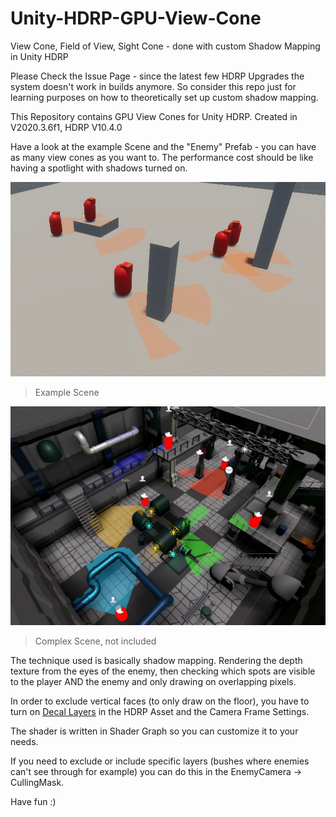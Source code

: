 # Unity-HDRP-GPU-View-Cone
View Cone, Field of View, Sight Cone - done with custom Shadow Mapping in Unity HDRP

Please Check the Issue Page - since the latest few HDRP Upgrades the system doesn't work in builds anymore.
So consider this repo just for learning purposes on how to theoretically set up custom shadow mapping.


This Repository contains GPU View Cones for Unity HDRP.
Created in V2020.3.6f1, HDRP V10.4.0



Have a look at the example Scene and the "Enemy" Prefab - you can have as many view cones as you want to.
The performance cost should be like having a spotlight with shadows turned on.

![](images/GameScene.png)

> Example Scene

![](images/ComplexScene.jpg)

> Complex Scene, not included

The technique used is basically shadow mapping. Rendering the depth texture from the eyes of the enemy, then checking which spots are visible to the player AND the enemy and only drawing on overlapping pixels.

In order to exclude vertical faces (to only draw on the floor), you have to turn on [Decal Layers](https://docs.unity3d.com/Packages/com.unity.render-pipelines.high-definition@10.4/manual/Decal.html "DecalLayers") in the HDRP Asset and the Camera Frame Settings.

The shader is written in Shader Graph so you can customize it to your needs.

If you need to exclude or include specific layers (bushes where enemies can't see through for example) you can do this in the EnemyCamera -> CullingMask.

Have fun :)
